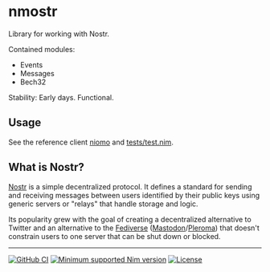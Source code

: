 # nmostr

Library for working with Nostr.

Contained modules:
* Events
* Messages
* Bech32

Stability: Early days. Functional.

Usage
---
See the reference client [niomo](https://github.com/Gruruya/niomo) and [tests/test.nim](tests/test.nim).

What is Nostr?
---
[Nostr](https://nostr.com) is a simple decentralized protocol. It defines a standard for sending and receiving messages between users identified by their public keys using generic servers or "relays" that handle storage and logic.

Its popularity grew with the goal of creating a decentralized alternative to Twitter and an alternative to the [Fediverse](https://www.fediverse.to) ([Mastodon](https://joinmastodon.org)/[Pleroma](https://pleroma.social)) that doesn't constrain users to one server that can be shut down or blocked.

---
[![GitHub CI](../../actions/workflows/build.yml/badge.svg?branch=master)](../../actions/workflows/build.yml)
[![Minimum supported Nim version](https://img.shields.io/badge/Nim-1.9.1+-informational?logo=Nim&labelColor=232733&color=F3D400)](https://nim-lang.org)
[![License](https://img.shields.io/github/license/Gruruya/nmostr?logo=GNU&logoColor=000000&labelColor=FFFFFF&color=663366)](LICENSE.md)
